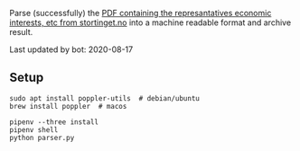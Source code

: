 Parse (successfully) the [PDF containing the represantatives economic interests, etc from stortinget.no](https://www.stortinget.no/no/Stortinget-og-demokratiet/Representantene/Okonomiske-interesser/) into a machine readable format and archive result.

Last updated by bot: 2020-08-17

## Setup
    sudo apt install poppler-utils  # debian/ubuntu
    brew install poppler  # macos

    pipenv --three install
    pipenv shell
    python parser.py
